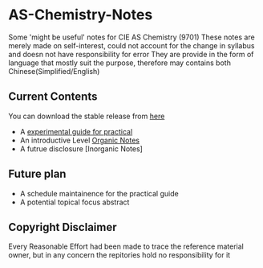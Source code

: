 # AS-Chemistry-Notes
Some 'might be useful' notes for CIE AS Chemistry (9701)
These notes are merely made on self-interest, could not account for the change in syllabus and doesn not have responsibility for error
They are provide in the form of language that mostly suit the purpose, therefore may contains both Chinese(Simplified/English)

## Current Contents
You can download the stable release from [here](https://github.com/CaoJamie/AS-Chemistry-Notes/releases/tag/V0.1.3.0-beta)
* A [experimental guide for practical](https://github.com/CaoJamie/AS-Chemistry-Notes/blob/dev/Essential%20Guide%20to%20Fail%20the%20Chemistry%20Practical/The%20Essential%20Guide%20to%20Failed%20the%20Chemistry%20Practical.pdf)
* An introductive Level [Organic Notes](https://github.com/CaoJamie/AS-Chemistry-Notes/blob/dev/The%20Insufficient%20Approach%20to%20Organic%20Chemistry/The%20Insufficient%20Approach%20to%20Organic%20Chemistry.pdf)
* A futrue disclosure [Inorganic Notes]

## Future plan
* A schedule maintainence for the practical guide
* A potential topical focus abstract

## Copyright Disclaimer
Every Reasonable Effort had been made to trace the reference material owner, but in any concern the repitories hold no responsibility for it

